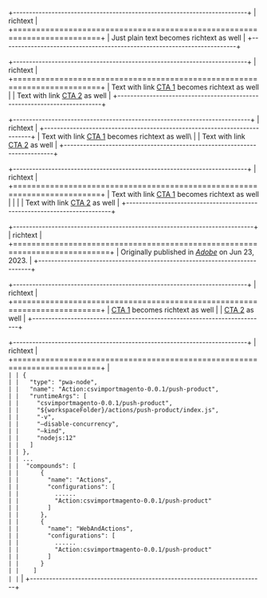 +-------------------------------------------------------------------------+
| richtext                                                                |
+=========================================================================+
| Just plain text becomes richtext as well                                |
+-------------------------------------------------------------------------+

+-------------------------------------------------------------------------+
| richtext                                                                |
+=========================================================================+
| Text with link [CTA 1](htttps://www.adobe.com) becomes richtext as well |
| Text with link [CTA 2](htttps://www.google.com) as well                 |
+-------------------------------------------------------------------------+

+--------------------------------------------------------------------------+
| richtext                                                                 |
+--------------------------------------------------------------------------+
| Text with link [CTA 1](htttps://www.adobe.com) becomes richtext as well\ |
| Text with link [CTA 2](htttps://www.google.com) as well                  |
+--------------------------------------------------------------------------+

+-------------------------------------------------------------------------+
| richtext                                                                |
+=========================================================================+
| Text with link [CTA 1](htttps://www.adobe.com) becomes richtext as well |
|                                                                         |
| Text with link [CTA 2](htttps://www.google.com)  as well                |
+-------------------------------------------------------------------------+

+---------------------------------------------------------------------------+
| richtext                                                                  |
+===========================================================================+
| Originally published in _[Adobe](https://www.adobe.com)_ on Jun 23, 2023. |
+---------------------------------------------------------------------------+

+-------------------------------------------------------------------------+
| richtext                                                                |
+=========================================================================+
| [CTA 1](htttps://www.adobe.com) becomes richtext as well                |
| [CTA 2](htttps://www.google.com) as well                                |
+-------------------------------------------------------------------------+

+-------------------------------------------------------------------------+
| richtext                                                                |
+=========================================================================+
| ```                                                                     |
| {                                                                       |
|   "type": "pwa-node",                                                   |
|   "name": "Action:csvimportmagento-0.0.1/push-product",                 |
|   "runtimeArgs": [                                                      |
|     "csvimportmagento-0.0.1/push-product",                              |
|     "${workspaceFolder}/actions/push-product/index.js",                 |
|     "-v",                                                               |
|     "—disable-concurrency",                                             |
|     "—kind",                                                            |
|     "nodejs:12"                                                         |
|   ]                                                                     |
| },                                                                      |
| ...                                                                     |
|  "compounds": [                                                         |
|      {                                                                  |
|        "name": "Actions",                                               |
|        "configurations": [                                              |
|          ......                                                         |
|          "Action:csvimportmagento-0.0.1/push-product"                   |
|        ]                                                                |
|      },                                                                 |
|      {                                                                  |
|        "name": "WebAndActions",                                         |
|        "configurations": [                                              |
|          ......                                                         |
|          "Action:csvimportmagento-0.0.1/push-product"                   |
|        ]                                                                |
|      }                                                                  |
|    ]                                                                    |
| ```                                                                     |
+-------------------------------------------------------------------------+
